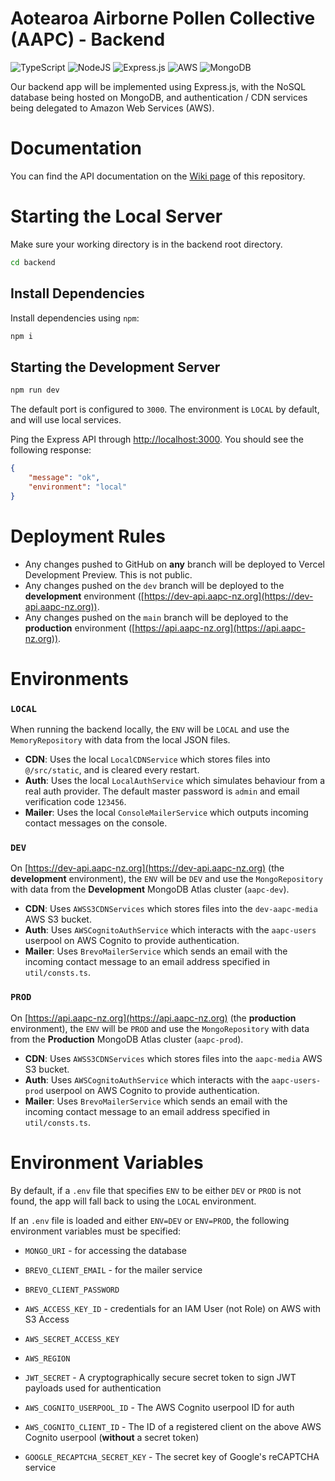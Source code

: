 # Aotearoa Airborne Pollen Collective (AAPC) - Backend

![TypeScript](https://img.shields.io/badge/typescript-%23007ACC.svg?style=for-the-badge&logo=typescript&logoColor=white)
![NodeJS](https://img.shields.io/badge/node.js-6DA55F?style=for-the-badge&logo=node.js&logoColor=white)
![Express.js](https://img.shields.io/badge/express.js-%23404d59.svg?style=for-the-badge&logo=express&logoColor=%2361DAFB)
![AWS](https://img.shields.io/badge/AWS-%23FF9900.svg?style=for-the-badge&logo=amazon-aws&logoColor=white)
![MongoDB](https://img.shields.io/badge/MongoDB-%234ea94b.svg?style=for-the-badge&logo=mongodb&logoColor=white)

Our backend app will be implemented using Express.js, with the NoSQL database being hosted on MongoDB, and
authentication /
CDN services being delegated to Amazon Web Services (AWS).

# Documentation

You can find the API documentation on the [Wiki page](https://github.com/uoa-compsci399-s1-2024/capstone-project-2024-s1-team-15/wiki) of this repository.

# Starting the Local Server

Make sure your working directory is in the backend root directory.

```bash
cd backend
```

## Install Dependencies

Install dependencies using `npm`:

```bash
npm i
```

## Starting the Development Server

```bash
npm run dev
```

The default port is configured to `3000`. The environment is `LOCAL` by default, and will use local services.

Ping the Express API through [http://localhost:3000](http://localhost:3000). You should see the following response:

```json
{
    "message": "ok",
    "environment": "local"
}
```

# Deployment Rules

-   Any changes pushed to GitHub on **any** branch will be deployed to Vercel Development Preview. This is not public.
-   Any changes pushed on the `dev` branch will be deployed to the **development**
    environment ([https://dev-api.aapc-nz.org](https://dev-api.aapc-nz.org)).
-   Any changes pushed on the `main` branch will be deployed to the **production**
    environment ([https://api.aapc-nz.org](https://api.aapc-nz.org)).

# Environments

### `LOCAL`

When running the backend locally, the `ENV` will be `LOCAL` and use the `MemoryRepository` with data from the local JSON
files.
- **CDN**: Uses the local `LocalCDNService` which stores files into `@/src/static`, and is cleared every restart.
- **Auth**: Uses the local `LocalAuthService` which simulates behaviour from a real auth provider. The default master password is `admin` and email verification code `123456`.
- **Mailer**: Uses the local `ConsoleMailerService` which outputs incoming contact messages on the console.

### `DEV`

On [https://dev-api.aapc-nz.org](https://dev-api.aapc-nz.org) (the **development** environment), the `ENV` will be `DEV`
and use the `MongoRepository` with data from the **Development** MongoDB Atlas cluster (`aapc-dev`).

- **CDN**: Uses `AWSS3CDNServices` which stores files into the `dev-aapc-media` AWS S3 bucket.
- **Auth**: Uses `AWSCognitoAuthService` which interacts with the `aapc-users` userpool on AWS Cognito to provide authentication.
- **Mailer**: Uses `BrevoMailerService` which sends an email with the incoming contact message to an email address specified in `util/consts.ts`.

### `PROD`

On [https://api.aapc-nz.org](https://api.aapc-nz.org) (the **production** environment), the `ENV` will be `PROD` and use
the `MongoRepository` with data from the **Production** MongoDB Atlas cluster (`aapc-prod`).

- **CDN**: Uses `AWSS3CDNServices` which stores files into the `aapc-media` AWS S3 bucket.
- **Auth**: Uses `AWSCognitoAuthService` which interacts with the `aapc-users-prod` userpool on AWS Cognito to provide
  authentication.
- **Mailer**: Uses `BrevoMailerService` which sends an email with the incoming contact message to an email address
  specified in `util/consts.ts`.

# Environment Variables

By default, if a `.env` file that specifies `ENV` to be either `DEV` or `PROD` is not found, the app will fall back to using the `LOCAL` environment.

If an `.env` file is loaded and either `ENV=DEV` or `ENV=PROD`, the following environment variables must be specified:

- `MONGO_URI` - for accessing the database


- `BREVO_CLIENT_EMAIL` - for the mailer service
- `BREVO_CLIENT_PASSWORD`


- `AWS_ACCESS_KEY_ID` - credentials for an IAM User (not Role) on AWS with S3 Access
- `AWS_SECRET_ACCESS_KEY`
- `AWS_REGION`


- `JWT_SECRET` - A cryptographically secure secret token to sign JWT payloads used for authentication


- `AWS_COGNITO_USERPOOL_ID` - The AWS Cognito userpool ID for auth
- `AWS_COGNITO_CLIENT_ID` - The ID of a registered client on the above AWS Cognito userpool (**without** a secret token)


- `GOOGLE_RECAPTCHA_SECRET_KEY` - The secret key of Google's reCAPTCHA service
